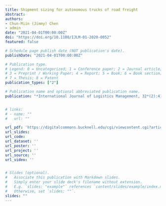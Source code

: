 ```yaml
---
title: Shipment sizing for autonomous trucks of road freight
abstract: 
authors:
- Chun-Miin (Jimmy) Chen
- admin
date: "2021-04-01T00:00:00Z"
doi: "https://doi.org/10.1108/IJLM-01-2020-0052"
featured: false

# Schedule page publish date (NOT publication's date).
publishDate: "2021-04-01T00:00:00Z"

# Publication type.
# Legend: 0 = Uncategorized; 1 = Conference paper; 2 = Journal article;
# 3 = Preprint / Working Paper; 4 = Report; 5 = Book; 6 = Book section;
# 7 = Thesis; 8 = Patent
publication_types: ["2"]

# Publication name and optional abbreviated publication name.
publication: "*International Journal of Logistics Management, 32*(2):413–433"


# links:
# - name: ""
#   url: ""

url_pdf: 'https://digitalcommons.bucknell.edu/cgi/viewcontent.cgi?article=2788&context=fac_journ'
url_slides:
url_code: 
url_dataset: ''
url_poster: ''
url_project: ''
url_source: ''
url_video: ''


# Slides (optional).
#   Associate this publication with Markdown slides.
#   Simply enter your slide deck's filename without extension.
#   E.g. `slides: "example"` references `content/slides/example/index.md`.
#   Otherwise, set `slides: ""`.
slides: ""
---
```

